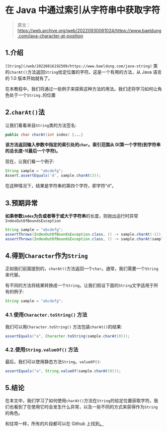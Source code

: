 # 在 Java 中通过索引从字符串中获取字符

> 原文：<https://web.archive.org/web/20220930061024/https://www.baeldung.com/java-character-at-position>

## 1.介绍

`[String](/web/20220816192509/https://www.baeldung.com/java-string)` 类的`charAt()`方法返回`String`给定位置的字符。这是一个有用的方法，从 Java 语言的 1.0 版本开始就有了。

在本教程中，我们将通过一些例子来探索这种方法的用法。我们还将学习如何让角色处于一个`String.`的位置

## 2.`charAt()`法

让我们看看来自`String`类的方法签名:

```java
public char charAt(int index) {...}
```

**该方法返回输入参数中指定的索引处的`char`。索引范围从 0(第一个字符)到字符串的总长度–1(最后一个字符)。**

现在，让我们看一个例子:

```java
String sample = "abcdefg";
Assert.assertEquals('d', sample.charAt(3)); 
```

在这种情况下，结果是字符串的第四个字符，即字符“d”。

## 3.预期异常

**如果参数`index`为负或者等于或大于字符串**的长度，则抛出运行时异常`IndexOutOfBoundsException`

```java
String sample = "abcdefg";
assertThrows(IndexOutOfBoundsException.class, () -> sample.charAt(-1));
assertThrows(IndexOutOfBoundsException.class, () -> sample.charAt(sample.length())); 
```

## 4.得到`Character`作为`String`

正如我们前面提到的，`charAt()`方法返回一个`char`。通常，我们需要一个`String`来代替。

有不同的方法将结果转换成一个`String`。让我们假设下面的`String`文字适用于所有的例子:

```java
String sample = "abcdefg";
```

### 4.1.使用`Character.toString()` 方法

我们可以用`Character.toString()` 方法包装`charAt()`的结果:

```java
assertEquals("a", Character.toString(sample.charAt(0))); 
```

### 4.2.使用`String.valueOf()` 方法

最后，我们可以使用静态方法`String`。`valueOf()`:

```java
assertEquals("a", String.valueOf(sample.charAt(0))); 
```

## 5.结论

在本文中，我们学习了如何使用`charAt()`方法在`String`的给定位置获取字符。我们也看到了在使用它时会发生什么异常，以及一些不同的方式来获得作为`String`的角色。

和往常一样，所有的片段都可以在 Github 上找到[。](https://web.archive.org/web/20220816192509/https://github.com/eugenp/tutorials/tree/master/core-java-modules/core-java-string-apis)